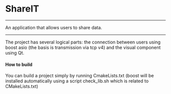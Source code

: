 # ShareIT
---
An application that allows users to share data.

---
The project has several logical parts: the connection between users using boost asio (the basis is transmission via tcp v4) and the visual component using Qt.

#### How to build
You can build a project simply by running CmakeLists.txt (boost will be installed automatically using a script check_lib.sh which is related to CMakeLists.txt)

